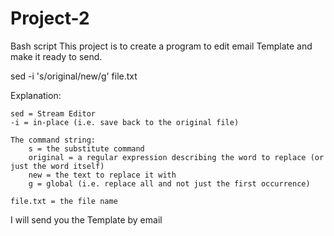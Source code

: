 # Project-2
Bash script 
This project is to create a program to edit email Template and make it ready to send. 



sed -i 's/original/new/g' file.txt

Explanation:

    sed = Stream Editor
    -i = in-place (i.e. save back to the original file)

    The command string:
        s = the substitute command
        original = a regular expression describing the word to replace (or just the word itself)
        new = the text to replace it with
        g = global (i.e. replace all and not just the first occurrence)

    file.txt = the file name
    
  I will send you the Template by email 
    
    

